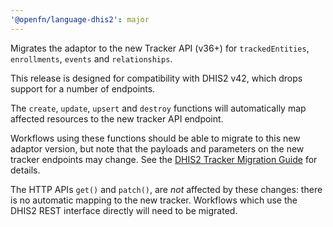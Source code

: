 ```yaml
---
'@openfn/language-dhis2': major
---
```


Migrates the adaptor to the new Tracker API (v36+) for `trackedEntities`,
`enrollments`, `events` and `relationships`.

This release is designed for compatibility with DHIS2 v42, which drops support
for a number of endpoints.

The `create`, `update`, `upsert` and `destroy` functions will automatically map
affected resources to the new tracker API endpoint.

Workflows using these functions should be able to migrate to this new adaptor
version, but note that the payloads and parameters on the new tracker endpoints
may change. See the
[DHIS2 Tracker Migration Guide](https://docs.dhis2.org/en/develop/using-the-api/dhis-core-version-241/tracker-deprecated.html#webapi_tracker_migration)
for details.

The HTTP APIs `get()` and `patch()`, are _not_ affected by these changes: there
is no automatic mapping to the new tracker. Workflows which use the DHIS2 REST
interface directly will need to be migrated.
